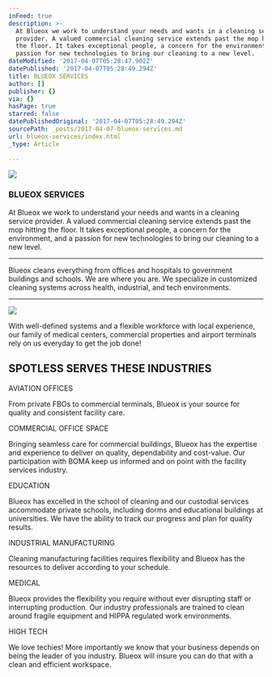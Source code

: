 ```yaml
---
inFeed: true
description: >-
  At Blueox we work to understand your needs and wants in a cleaning service
  provider. A valued commercial cleaning service extends past the mop hitting
  the floor. It takes exceptional people, a concern for the environment, and a
  passion for new technologies to bring our cleaning to a new level.
dateModified: '2017-04-07T05:28:47.902Z'
datePublished: '2017-04-07T05:28:49.294Z'
title: BLUEOX SERVICES
author: []
publisher: {}
via: {}
hasPage: true
starred: false
datePublishedOriginal: '2017-04-07T05:28:49.294Z'
sourcePath: _posts/2017-04-07-blueox-services.md
url: blueox-services/index.html
_type: Article

---
```

![](https://the-grid-user-content.s3-us-west-2.amazonaws.com/70e9b785-05e2-4db8-b95b-011d79bfef14.png)

### BLUEOX SERVICES

At Blueox we work to understand your needs and wants in a cleaning service provider. A valued commercial cleaning service extends past the mop hitting the floor. It takes exceptional people, a concern for the environment, and a passion for new technologies to bring our cleaning to a new level.

---

Blueox cleans everything from offices and hospitals to government buildings and schools. We are where you are. We specialize in customized cleaning systems across health, industrial, and tech environments.

---

![](https://the-grid-user-content.s3-us-west-2.amazonaws.com/d8170e6c-4dc3-4185-b40c-be5c6f98d04c.png)

With well-defined systems and a flexible workforce with local experience, our family of medical centers, commercial properties and airport terminals rely on us everyday to get the job done!

## SPOTLESS SERVES THESE INDUSTRIES

AVIATION OFFICES

From private FBOs to commercial terminals, Blueox is your source for quality and consistent facility care.

COMMERCIAL OFFICE SPACE

Bringing seamless care for commercial buildings, Blueox has the expertise and experience to deliver on quality, dependability and cost-value. Our participation with BOMA keep us informed and on point with the facility services industry.

EDUCATION

Blueox has excelled in the school of cleaning and our custodial services accommodate private schools, including dorms and educational buildings at universities. We have the ability to track our progress and plan for quality results.

INDUSTRIAL MANUFACTURING

Cleaning manufacturing facilities requires flexibility and Blueox has the resources to deliver according to your schedule.

MEDICAL

Blueox provides the flexibility you require without ever disrupting staff or interrupting production. Our industry professionals are trained to clean around fragile equipment and HIPPA regulated work environments.

HIGH TECH

We love techies! More importantly we know that your business depends on being the leader of you industry. Blueox will insure you can do that with a clean and efficient workspace.